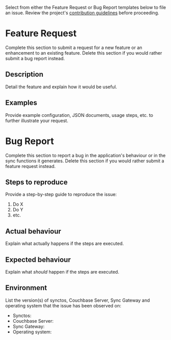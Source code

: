 Select from either the Feature Request or Bug Report templates below to file an issue. Review the project's [contribution guidelines](https://github.com/OldSneerJaw/synctos/blob/master/CONTRIBUTING.md) before proceeding.

# Feature Request

Complete this section to submit a request for a new feature or an enhancement to an existing feature. Delete this section if you would rather submit a bug report instead.

## Description

Detail the feature and explain how it would be useful.

## Examples

Provide example configuration, JSON documents, usage steps, etc. to further illustrate your request.

# Bug Report

Complete this section to report a bug in the application's behaviour or in the sync functions it generates. Delete this section if you would rather submit a feature request instead.

## Steps to reproduce

Provide a step-by-step guide to reproduce the issue:

1. Do X
2. Do Y
3. etc.

## Actual behaviour

Explain what actually happens if the steps are executed.

## Expected behaviour

Explain what _should_ happen if the steps are executed.

## Environment

List the version(s) of synctos, Couchbase Server, Sync Gateway and operating system that the issue has been observed on:

* Synctos:
* Couchbase Server:
* Sync Gateway:
* Operating system:
